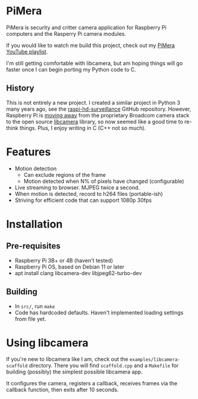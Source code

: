 # PiMera

PiMera is security and critter camera application for Raspberry Pi computers and the Rasperry Pi camera modules.

If you would like to watch me build this project, check out my [PiMera YouTube playlist](https://www.youtube.com/watch?v=joc-nHM-NFU&list=PLGonE3T1sorRArqmtf22yUj0KgO2FpFvG).

I'm still getting comfortable with libcamera, but am hoping things will go faster once I can begin porting my Python code to C.

## History

This is not entirely a new project. I created a similar project in Python 3 many years ago, see the [raspi-hd-surveillance](https://github.com/alanszlosek/raspi-hd-surveillance) GitHub repository. However, Raspberry Pi is [moving away](https://www.raspberrypi.com/documentation/accessories/camera.html) from the proprietary Broadcom camera stack to the open source [libcamera](https://libcamera.org) library, so now seemed like a good time to re-think things. Plus, I enjoy writing in C (C++ not so much).

# Features

* Motion detection
    * Can exclude regions of the frame
    * Motion detected when N% of pixels have changed (configurable)
* Live streaming to browser. MJPEG twice a second.
* When motion is detected, record to h264 files (portable-ish)
* Striving for efficient code that can support 1080p 30fps

# Installation

## Pre-requisites

* Raspberry Pi 3B+ or 4B (haven't tested)
* Raspberry Pi OS, based on Debian 11 or later
* apt install clang libcamera-dev libjpeg62-turbo-dev

## Building

* In `src/`, run `make`
* Code has hardcoded defaults. Haven't implemented loading settings from file yet.

# Using libcamera 

If you're new to libcamera like I am, check out the `examples/libcamera-scaffold` directory. There you will find `scaffold.cpp` and a `Makefile` for building (possibly) the simplest possible libcamera app.

It configures the camera, registers a callback, receives frames via the callback function, then exits after 10 seconds.
